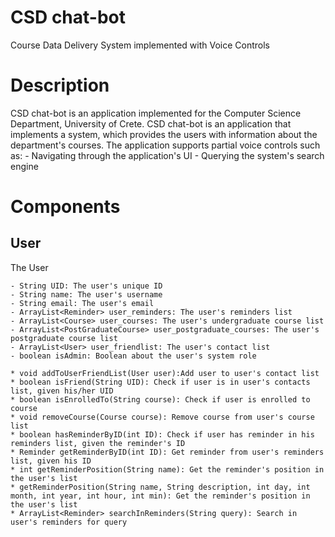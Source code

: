 # CSD chat-bot
 Course Data Delivery System implemented with Voice Controls

# Description
CSD chat-bot is an application implemented for the Computer Science Department, University of Crete.
CSD chat-bot is an application that implements a system, which provides the users with information about the department's courses. The application supports partial voice controls such as:
    - Navigating through the application's UI
    - Querying the system's search engine
    
# Components
## User
The User 


    - String UID: The user's unique ID
    - String name: The user's username
    - String email: The user's email
    - ArrayList<Reminder> user_reminders: The user's reminders list
    - ArrayList<Course> user_courses: The user's undergraduate course list
    - ArrayList<PostGraduateCourse> user_postgraduate_courses: The user's postgraduate course list
    - ArrayList<User> user_friendlist: The user's contact list
    - boolean isAdmin: Boolean about the user's system role
    
    * void addToUserFriendList(User user):Add user to user's contact list
    * boolean isFriend(String UID): Check if user is in user's contacts list, given his/her UID
    * boolean isEnrolledTo(String course): Check if user is enrolled to course
    * void removeCourse(Course course): Remove course from user's course list
    * boolean hasReminderByID(int ID): Check if user has reminder in his reminders list, given the reminder's ID
    * Reminder getReminderByID(int ID): Get reminder from user's reminders list, given his ID
    * int getReminderPosition(String name): Get the reminder's position in the user's list
    * getReminderPosition(String name, String description, int day, int month, int year, int hour, int min): Get the reminder's position in the user's list
    * ArrayList<Reminder> searchInReminders(String query): Search in user's reminders for query
    
